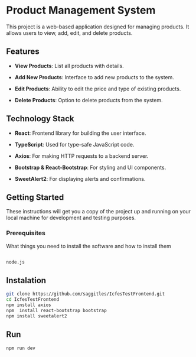 # Product Management System

This project is a web-based application designed for managing products. It allows users to view, add, edit, and delete products.

## Features

- **View Products**: List all products with details.

- **Add New Products**: Interface to add new products to the system.

- **Edit Products**: Ability to edit the price and type of existing products.

- **Delete Products**: Option to delete products from the system.

## Technology Stack

- **React**: Frontend library for building the user interface.

- **TypeScript**: Used for type-safe JavaScript code.

- **Axios**: For making HTTP requests to a backend server.

- **Bootstrap & React-Bootstrap**: For styling and UI components.

- **SweetAlert2**: For displaying alerts and confirmations.

## Getting Started

These instructions will get you a copy of the project up and running on your local machine for development and testing purposes.

### Prerequisites

What things you need to install the software and how to install them

```bash

node.js

```

## Instalation

```bash
git clone https://github.com/saggitles/IcfesTestFrontend.git
cd IcfesTestFrontend
npm install axios
npm  install react-bootstrap bootstrap
npm install sweetalert2
```

## Run

```bash
npm run dev
```
